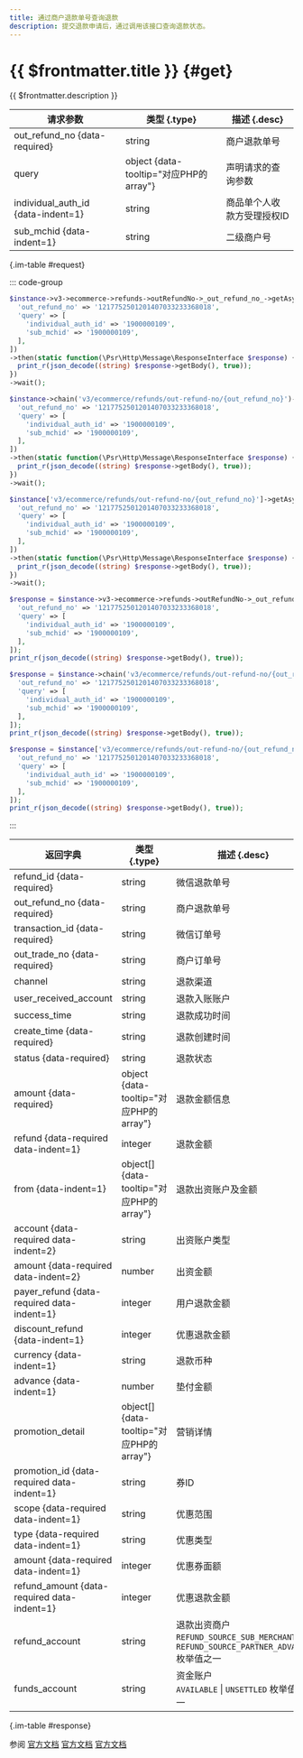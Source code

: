 ```yaml
---
title: 通过商户退款单号查询退款
description: 提交退款申请后，通过调用该接口查询退款状态。
---
```


# {{ $frontmatter.title }} {#get}

{{ $frontmatter.description }}

| 请求参数 | 类型 {.type} | 描述 {.desc}
| --- | --- | ---
| out_refund_no {data-required} | string | 商户退款单号
| query | object {data-tooltip="对应PHP的array"} | 声明请求的查询参数
| individual_auth_id {data-indent=1} | string | 商品单个人收款方受理授权ID
| sub_mchid {data-indent=1} | string | 二级商户号

{.im-table #request}

::: code-group

```php [异步纯链式]
$instance->v3->ecommerce->refunds->outRefundNo->_out_refund_no_->getAsync([
  'out_refund_no' => '1217752501201407033233368018',
  'query' => [
    'individual_auth_id' => '1900000109',
    'sub_mchid' => '1900000109',
  ],
])
->then(static function(\Psr\Http\Message\ResponseInterface $response) {
  print_r(json_decode((string) $response->getBody(), true));
})
->wait();
```

```php [异步声明式]
$instance->chain('v3/ecommerce/refunds/out-refund-no/{out_refund_no}')->getAsync([
  'out_refund_no' => '1217752501201407033233368018',
  'query' => [
    'individual_auth_id' => '1900000109',
    'sub_mchid' => '1900000109',
  ],
])
->then(static function(\Psr\Http\Message\ResponseInterface $response) {
  print_r(json_decode((string) $response->getBody(), true));
})
->wait();
```

```php [异步属性式]
$instance['v3/ecommerce/refunds/out-refund-no/{out_refund_no}']->getAsync([
  'out_refund_no' => '1217752501201407033233368018',
  'query' => [
    'individual_auth_id' => '1900000109',
    'sub_mchid' => '1900000109',
  ],
])
->then(static function(\Psr\Http\Message\ResponseInterface $response) {
  print_r(json_decode((string) $response->getBody(), true));
})
->wait();
```

```php [同步纯链式]
$response = $instance->v3->ecommerce->refunds->outRefundNo->_out_refund_no_->get([
  'out_refund_no' => '1217752501201407033233368018',
  'query' => [
    'individual_auth_id' => '1900000109',
    'sub_mchid' => '1900000109',
  ],
]);
print_r(json_decode((string) $response->getBody(), true));
```

```php [同步声明式]
$response = $instance->chain('v3/ecommerce/refunds/out-refund-no/{out_refund_no}')->get([
  'out_refund_no' => '1217752501201407033233368018',
  'query' => [
    'individual_auth_id' => '1900000109',
    'sub_mchid' => '1900000109',
  ],
]);
print_r(json_decode((string) $response->getBody(), true));
```

```php [同步属性式]
$response = $instance['v3/ecommerce/refunds/out-refund-no/{out_refund_no}']->get([
  'out_refund_no' => '1217752501201407033233368018',
  'query' => [
    'individual_auth_id' => '1900000109',
    'sub_mchid' => '1900000109',
  ],
]);
print_r(json_decode((string) $response->getBody(), true));
```

:::

| 返回字典 | 类型 {.type} | 描述 {.desc}
| --- | --- | ---
| refund_id {data-required} | string | 微信退款单号
| out_refund_no {data-required} | string | 商户退款单号
| transaction_id {data-required} | string | 微信订单号
| out_trade_no {data-required} | string | 商户订单号
| channel | string | 退款渠道
| user_received_account | string | 退款入账账户
| success_time | string | 退款成功时间
| create_time {data-required} | string | 退款创建时间
| status {data-required} | string | 退款状态
| amount {data-required} | object {data-tooltip="对应PHP的array"} | 退款金额信息
| refund {data-required data-indent=1} | integer | 退款金额
| from {data-indent=1} | object[] {data-tooltip="对应PHP的array"} | 退款出资账户及金额
| account {data-required data-indent=2} | string | 出资账户类型
| amount {data-required data-indent=2} | number | 出资金额
| payer_refund {data-required data-indent=1} | integer | 用户退款金额
| discount_refund {data-indent=1} | integer | 优惠退款金额
| currency {data-indent=1} | string | 退款币种
| advance {data-indent=1} | number | 垫付金额
| promotion_detail | object[] {data-tooltip="对应PHP的array"} | 营销详情
| promotion_id {data-required data-indent=1} | string | 券ID
| scope {data-required data-indent=1} | string | 优惠范围
| type {data-required data-indent=1} | string | 优惠类型
| amount {data-required data-indent=1} | integer | 优惠券面额
| refund_amount {data-required data-indent=1} | integer | 优惠退款金额
| refund_account | string | 退款出资商户<br/>`REFUND_SOURCE_SUB_MERCHANT` \| `REFUND_SOURCE_PARTNER_ADVANCE` 枚举值之一
| funds_account | string | 资金账户<br/>`AVAILABLE` \| `UNSETTLED` 枚举值之一

{.im-table #response}

参阅 [官方文档](https://pay.weixin.qq.com/docs/merchant/apis/personal-collections/query-refund-by-out-refund-no.html) [官方文档](https://pay.weixin.qq.com/wiki/doc/apiv3/wxpay/ecommerce/refunds/chapter3_2.shtml) [官方文档](https://pay.weixin.qq.com/docs/partner/apis/ecommerce-refund/refunds/query-refund-by-out-refund-no.html)
